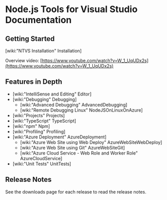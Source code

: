 Node.js Tools for Visual Studio Documentation
=============================================

Getting Started
---------------

[wiki:"NTVS Installation" Installation]

Overview video: [https://www.youtube.com/watch?v=W_1_UqUDx2s](https://www.youtube.com/watch?v=W_1_UqUDx2s)

Features in Depth
-----------------

* [wiki:"IntelliSense and Editing" Editor]
* [wiki:"Debugging" Debugging]
	* [wiki:"Advanced Debugging" AdvancedDebugging]
	* [wiki:"Remote Debugging Linux" NodeJSOnLinuxOnAzure]
* [wiki:"Projects" Projects]
* [wiki:"TypeScript" TypeScript]
* [wiki:"npm" Npm]
* [wiki:"Profiling" Profiling]
* [wiki:"Azure Deployment" AzureDeployment]
	* [wiki:"Azure Web Site using Web Deploy" AzureWebSiteWebDeploy]
	* [wiki:"Azure Web Site using Git" AzureWebSiteGit]
	* [wiki:"Azure Cloud Service - Web Role and Worker Role" AzureCloudService]
* [wiki:"Unit Tests" UnitTests]

Release Notes
-------------

See the downloads page for each release to read the release notes.
